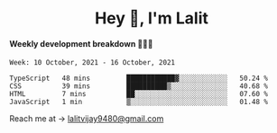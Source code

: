 <h1 align="center">Hey 👋, I'm Lalit</h1>

#### Weekly development breakdown 👨🏻‍💻
<!--START_SECTION:waka-->
```text
Week: 10 October, 2021 - 16 October, 2021

TypeScript   48 mins         ████████████▓░░░░░░░░░░░░   50.24 % 
CSS          39 mins         ██████████▒░░░░░░░░░░░░░░   40.68 % 
HTML         7 mins          ██░░░░░░░░░░░░░░░░░░░░░░░   07.60 % 
JavaScript   1 min           ▒░░░░░░░░░░░░░░░░░░░░░░░░   01.48 % 
```
<!--END_SECTION:waka-->

Reach me at → lalitvijay9480@gmail.com
